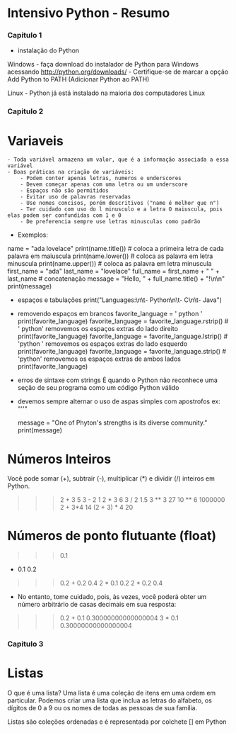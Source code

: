 # Intensivo Python - Resumo

### Capitulo 1 ###
- instalação do Python

Windows
	- faça download do instalador de Python para Windows acessando http://python.org/downloads/
	- Certifique-se de marcar a opção Add Python to PATH (Adicionar Python ao PATH)

Linux
	- Python já está instalado na maioria dos computadores Linux
	

### Capitulo 2 ###

# Variaveis #

    - Toda variável armazena um valor, que é a informação associada a essa variável
	- Boas práticas na criação de variáveis:	
		- Podem conter apenas letras, numeros e underscores
		- Devem começar apenas com uma letra ou um underscore
		- Espaços não são permitidos
		- Evitar uso de palavras reservadas
		- Use nomes concisos, porém descritivos ("name é melhor que n")
		- Ter cuidado com uso do l minusculo e a letra O maiuscula, pois elas podem ser confundidas com 1 e 0
		- De preferencia sempre use letras minusculas como padrão

- Exemplos:

name = "ada lovelace"
print(name.title())  # coloca a primeira letra de cada palavra em maiuscula
print(name.lower())  # coloca as palavra em letra minuscula
print(name.upper())  # coloca as palavra em letra minuscula
first_name = "ada"
last_name = "lovelace"
full_name = first_name + " " + last_name  # concatenação
message = "Hello, " + full_name.title() + "!\n\n"
print(message)

- espaços e tabulações
print("Languages:\n\t- Python\n\t- C\n\t- Java")

- removendo espaços em brancos
favorite_language = ' python '
print(favorite_language)
favorite_language = favorite_language.rstrip()  # ' python' removemos os espaços extras do lado direito
print(favorite_language)
favorite_language = favorite_language.lstrip()  # 'python ' removemos os espaços extras do lado esquerdo
print(favorite_language)
favorite_language = favorite_language.strip()  # 'python' removemos os espaços extras de ambos lados
print(favorite_language)

- erros de sintaxe com strings
É quando o Python não reconhece uma seção de seu programa como um código Python válido

- devemos sempre alternar o uso de aspas simples com apostrofos ex: "''"

	message = "One of Phyton's strengths is its diverse community."
	print(message)
	
	
# Números Inteiros #

Você pode somar (+), subtrair (-), multiplicar (*) e dividir (/) inteiros em
Python.
>>> 2 + 3
5
>>> 3 - 2
1
>>> 2 * 3
6
>>> 3 / 2
1.5
>>> 3 ** 3
27
>>> 10 ** 6
1000000
>>> 2 + 3*4
14
>>> (2 + 3) * 4
20

# Números de ponto flutuante (float) #

>>> 0.1
+ 0.1
0.2
>>> 0.2 + 0.2
0.4
>>> 2 * 0.1
0.2
>>> 2 * 0.2
0.4
- No entanto, tome cuidado, pois, às vezes, você poderá obter um
número arbitrário de casas decimais em sua resposta: 
>>> 0.2 + 0.1
0.30000000000000004
>>> 3 * 0.1
0.30000000000000004

### Capitulo 3 ###

# Listas #

O que é uma lista?
Uma lista é uma coleção de itens em uma ordem em particular. Podemos
criar uma lista que inclua as letras do alfabeto, os dígitos de 0 a 9 ou os
nomes de todas as pessoas de sua família.


Listas são coleções ordenadas e é representada por colchete [] em Python






